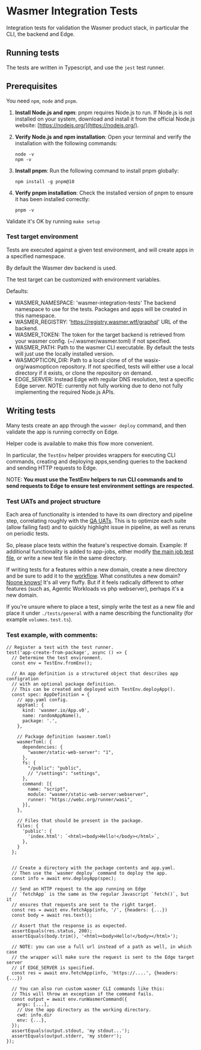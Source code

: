 # Wasmer Integration Tests

Integration tests for validation the Wasmer product stack, in particular the
CLI, the backend and Edge.

## Running tests

The tests are written in Typescript, and use the `jest` test runner.

## Prerequisites

You need `npm`, `node` and `pnpm`.

1.  **Install Node.js and npm**: pnpm requires Node.js to run. If Node.js is not installed on your system, download and install it from the official Node.js website: [https://nodejs.org/](https://nodejs.org/).

2.  **Verify Node.js and npm installation**: Open your terminal and verify the installation with the following commands:

    ```
    node -v
    npm -v
    ```

3.  **Install pnpm**:
    Run the following command to install pnpm globally:

    ```
    npm install -g pnpm@10
    ```

4.  **Verify pnpm installation**:
    Check the installed version of pnpm to ensure it has been installed correctly:

    ```
    pnpm -v
    ```

Validate it's OK by running `make setup`

### Test target environment

Tests are executed against a given test environment, and will create apps in a
specified namespace.

By default the Wasmer dev backend is used.

The test target can be customized with environment variables.

Defaults:

- WASMER_NAMESPACE: 'wasmer-integration-tests' The backend namespace to use for
  the tests. Packages and apps will be created in this namespace.
- WASMER_REGISTRY: 'https://registry.wasmer.wtf/graphql' URL of the backend.
- WASMER_TOKEN: <null> The token for the target backend is retrieved from your
  wasmer config. (~/.wasmer/wasmer.toml) if not specified.
- WASMER_PATH: <null> Path to the wasmer CLI executable. By default the tests
  will just use the locally installed version.
- WASMOPTICON_DIR: <null> Path to a local clone of of the wasix-org/wasmopticon
  repository. If not specified, tests will either use a local directory if it
  exists, or clone the repository on demand.
- EDGE_SERVER: <null> Instead Edge with regular DNS resolution, test a specific
  Edge server. NOTE: currently not fully working due to deno not fully
  implementing the required Node.js APIs.

## Writing tests

Many tests create an app through the `wasmer deploy` command, and then validate
the app is running correctly on Edge.

Helper code is available to make this flow more convenient.

In particular, the `TestEnv` helper provides wrappers for executing CLI
commands, creating and deploying apps,sending queries to the backend and sending
HTTP requests to Edge.

NOTE: **You must use the TestEnv helpers to run CLI commands and to send
requests to Edge to ensure test environment settings are respected.**

### Test UATs and project structure

Each area of functionality is intended to have its own directory and pipeline
step, correlating roughly with the
[QA UATs](https://linear.app/wasmer/settings/teams/QA/templates). This is to
optimize each suite (allow failing fast) and to quickly highlight issue in
pipeline, as well as reruns on periodic tests.

So, please place tests within the feature's respective domain. Example: If
additional functionality is added to app-jobs, either modify
[the main job test file](./tests/job/job.test.ts), or write a new test file in
the same directory.

If writing tests for a features within a new domain, create a new directory and
be sure to add it to the
[workflow](./.github/workflows/integration-test-workflow.yaml). What constitutes
a new domain?
[Noone knows!](https://redis.io/glossary/domain-driven-design-ddd/#:~:text=At%20its%20core%2C%20DDD%20is,within%20which%20the%20software%20operates.)
It's all very fluffy. But if it feels radically different to other features
(such as, Agentic Workloads vs php webserver), perhaps it's a new domain.

If you're unsure where to place a test, simply write the test as a new file and
place it under `./tests/general` with a name describing the functionality (for
example `volumes.test.ts`).

### Test example, with comments:

```
// Register a test with the test runner.
test('app-create-from-package', async () => {
  // Determine the test environment.
  const env = TestEnv.fromEnv();

  // An app definition is a structured object that describes app configration
  // with an optional package definition.
  // This can be created and deployed with TestEnv.deployApp().
  const spec: AppDefinition = {
    // app.yaml config.
    appYaml: {
      kind: 'wasmer.io/App.v0',
      name: randomAppName(),
      package: '.',
    },

    // Package definition (wasmer.toml)
    wasmerToml: {
      dependencies: {
        "wasmer/static-web-server": "1",
      },
      fs: {
        "/public": "public",
        // "/settings": "settings",
      },
      command: [{
        name: "script",
        module: "wasmer/static-web-server:webserver",
        runner: "https://webc.org/runner/wasi",
      }],
    },

    // Files that should be present in the package.
    files: {
      'public': {
        'index.html': `<html><body>Hello!</body></html>`,
      },
    }
  };


  // Create a directory with the package contents and app.yaml.
  // Then use the `wasmer deploy` command to deploy the app.
  const info = await env.deployApp(spec);

  // Send an HTTP request to the app running on Edge
  // `fetchApp` is the same as the regular Javascript `fetch()`, but it
  // ensures that requests are sent to the right target.
  const res = await env.fetchApp(info, '/', {headers: {...})
  const body = await res.text();

  // Assert that the response is as expected.
  assertEquals(res.status, 200);
  assertEquals(body.trim(), '<html><body>Hello!</body></html>');

  // NOTE: you can use a full url instead of a path as well, in which case
  // the wrapper will make sure the request is sent to the Edge target server
  // if EDGE_SERVER is specified.
  const res = await env.fetchApp(info, 'https://....', {headers: {...})

  // You can also run custom wasmer CLI commands like this:
  // This will throw an exception if the command fails.
  const output = await env.runWasmerCommand({
    args: [...],
    // Use the app directory as the working directory.
    cwd: info.dir
    env: {...},
  });
  assertEquals(output.stdout, 'my stdout...');
  assertEquals(output.stderr, 'my stderr');
});
```
